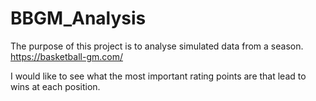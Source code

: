 # BBGM_Analysis
The purpose of this project is to analyse simulated data from a season. 
https://basketball-gm.com/

I would like to see what the most important rating points are that lead to wins at each position.
